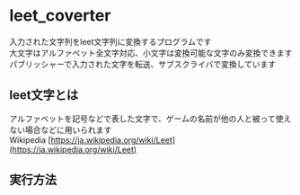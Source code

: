 # leet_coverter
入力された文字列をleet文字列に変換するプログラムです  
大文字はアルファベット全文字対応、小文字は変換可能な文字のみ変換できます  
パブリッシャーで入力された文字を転送、サブスクライバで変換しています  

## leet文字とは
アルファベットを記号などで表した文字で、ゲームの名前が他の人と被って使えない場合などに用いられます  
Wikipedia
[https://ja.wikipedia.org/wiki/Leet](https://ja.wikipedia.org/wiki/Leet)

## 実行方法

